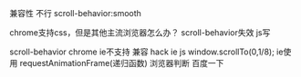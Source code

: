 兼容性 不行
scroll-behavior:smooth

chrome支持css，但是其他主流浏览器怎么办？ scroll-behavior失效
js写

scroll-behavior chrome  ie不支持
兼容 hack  ie js window.scrollTo(0,1/8); ie使用
requestAnimationFrame(递归函数)
浏览器判断 百度一下
